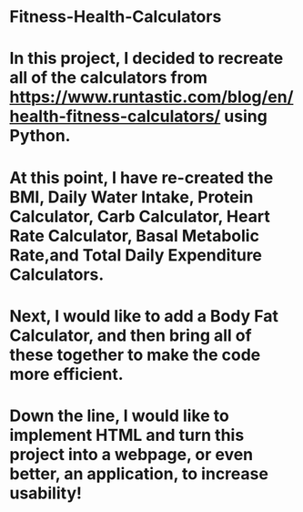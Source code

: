 # Fitness-Health-Calculators
# In this project, I decided to recreate all of the calculators from https://www.runtastic.com/blog/en/health-fitness-calculators/ using Python. 
# At this point, I have re-created the BMI, Daily Water Intake, Protein Calculator, Carb Calculator, Heart Rate Calculator, Basal Metabolic Rate,and Total Daily Expenditure Calculators.
# Next, I would like to add a Body Fat Calculator, and then bring all of these together to make the code more efficient.
# Down the line, I would like to implement HTML and turn this project into a webpage, or even better, an application, to increase usability!
